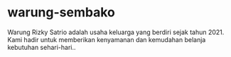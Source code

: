 # warung-sembako
Warung Rizky Satrio adalah usaha keluarga yang berdiri sejak tahun 2021. Kami hadir untuk memberikan kenyamanan dan kemudahan belanja kebutuhan sehari-hari..

